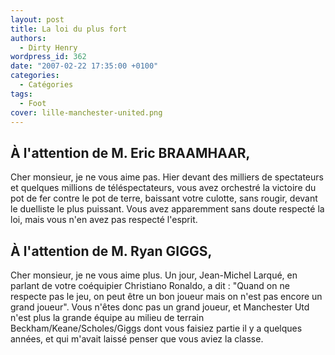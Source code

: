 ```yaml
---
layout: post
title: La loi du plus fort
authors:
  - Dirty Henry
wordpress_id: 362
date: "2007-02-22 17:35:00 +0100"
categories:
  - Catégories
tags:
  - Foot
cover: lille-manchester-united.png
---
```


## À l'attention de M. Eric BRAAMHAAR,

Cher monsieur, je ne vous aime pas. Hier devant des milliers de spectateurs et
quelques millions de téléspectateurs, vous avez orchestré la victoire du pot de
fer contre le pot de terre, baissant votre culotte, sans rougir, devant le
duelliste le plus puissant. Vous avez apparemment sans doute respecté la loi,
mais vous n'en avez pas respecté l'esprit.

## À l'attention de M. Ryan GIGGS,

Cher monsieur, je ne vous aime plus. Un jour, Jean-Michel Larqué, en parlant de
votre coéquipier Christiano Ronaldo, a dit : "Quand on ne respecte pas le jeu,
on peut être un bon joueur mais on n'est pas encore un grand joueur". Vous
n'êtes donc pas un grand joueur, et Manchester Utd n'est plus la grande équipe
au milieu de terrain Beckham/Keane/Scholes/Giggs dont vous faisiez partie il y a
quelques années, et qui m'avait laissé penser que vous aviez la classe.
